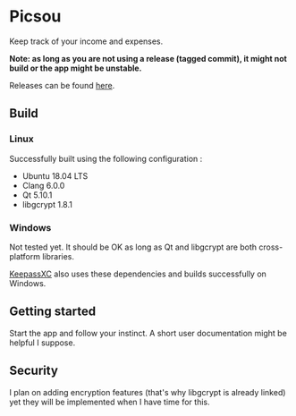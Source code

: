 # Picsou

Keep track of your income and expenses.

**Note: as long as you are not using a release (tagged commit), 
        it might not build or the app might be unstable.**
        
Releases can be found [here](https://github.com/koromodako/picsou/releases).

## Build

### Linux 

Successfully built using the following configuration :

 + Ubuntu 18.04 LTS
 + Clang 6.0.0
 + Qt 5.10.1
 + libgcrypt 1.8.1
 
### Windows

Not tested yet. It should be OK as long as Qt and libgcrypt are both 
cross-platform libraries.

[KeepassXC](https://github.com/keepassxreboot/keepassxc) also uses these 
dependencies and builds successfully on Windows.

## Getting started

Start the app and follow your instinct. A short user documentation might be
helpful I suppose.

## Security

I plan on adding encryption features (that's why libgcrypt is already linked) 
yet they will be implemented when I have time for this.
